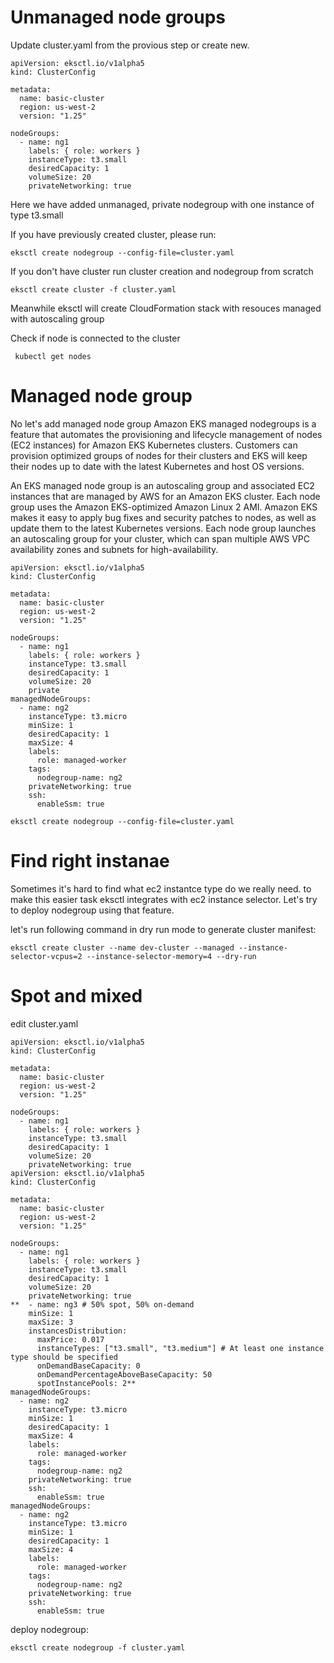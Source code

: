 # Unmanaged node groups
Update cluster.yaml from the provious step or create new.

```
apiVersion: eksctl.io/v1alpha5
kind: ClusterConfig

metadata:
  name: basic-cluster
  region: us-west-2
  version: "1.25"

nodeGroups:
  - name: ng1
    labels: { role: workers }
    instanceType: t3.small
    desiredCapacity: 1
    volumeSize: 20
    privateNetworking: true
```

Here we have added unmanaged, private nodegroup with one instance of type t3.small

If you have previously created cluster, please run:
```
eksctl create nodegroup --config-file=cluster.yaml
```

If you don't have cluster run cluster creation and nodegroup from scratch
```
eksctl create cluster -f cluster.yaml
```

Meanwhile eksctl will create CloudFormation stack with resouces managed with autoscaling group

Check if node is connected to the cluster
```
 kubectl get nodes
```


# Managed node group
No let's add managed node group
Amazon EKS managed nodegroups is a feature that automates the provisioning and lifecycle management of nodes (EC2 instances) for Amazon EKS Kubernetes clusters. Customers can provision optimized groups of nodes for their clusters and EKS will keep their nodes up to date with the latest Kubernetes and host OS versions. 

An EKS managed node group is an autoscaling group and associated EC2 instances that are managed by AWS for an Amazon EKS cluster. Each node group uses the Amazon EKS-optimized Amazon Linux 2 AMI. Amazon EKS makes it easy to apply bug fixes and security patches to nodes, as well as update them to the latest Kubernetes versions. Each node group launches an autoscaling group for your cluster, which can span multiple AWS VPC availability zones and subnets for high-availability.
```
apiVersion: eksctl.io/v1alpha5
kind: ClusterConfig

metadata:
  name: basic-cluster
  region: us-west-2
  version: "1.25"

nodeGroups:
  - name: ng1
    labels: { role: workers }
    instanceType: t3.small
    desiredCapacity: 1
    volumeSize: 20
    private
managedNodeGroups:
  - name: ng2
    instanceType: t3.micro
    minSize: 1
    desiredCapacity: 1
    maxSize: 4
    labels:
      role: managed-worker
    tags:
      nodegroup-name: ng2
    privateNetworking: true
    ssh: 
      enableSsm: true
```


```
eksctl create nodegroup --config-file=cluster.yaml
```


# Find right instanae
Sometimes it's hard to find what ec2 instantce type do we really need. to make this easier task eksctl integrates with ec2 instance selector. Let's try to deploy nodegroup using that feature.

let's run following command in dry run mode to generate cluster manifest:
```
eksctl create cluster --name dev-cluster --managed --instance-selector-vcpus=2 --instance-selector-memory=4 --dry-run
```


# Spot and mixed

edit cluster.yaml

```
apiVersion: eksctl.io/v1alpha5
kind: ClusterConfig

metadata:
  name: basic-cluster
  region: us-west-2
  version: "1.25"

nodeGroups:
  - name: ng1
    labels: { role: workers }
    instanceType: t3.small
    desiredCapacity: 1
    volumeSize: 20
    privateNetworking: true
apiVersion: eksctl.io/v1alpha5
kind: ClusterConfig

metadata:
  name: basic-cluster
  region: us-west-2
  version: "1.25"

nodeGroups:
  - name: ng1
    labels: { role: workers }
    instanceType: t3.small
    desiredCapacity: 1
    volumeSize: 20
    privateNetworking: true
**  - name: ng3 # 50% spot, 50% on-demand
    minSize: 1
    maxSize: 3
    instancesDistribution:
      maxPrice: 0.017
      instanceTypes: ["t3.small", "t3.medium"] # At least one instance type should be specified
      onDemandBaseCapacity: 0
      onDemandPercentageAboveBaseCapacity: 50
      spotInstancePools: 2**
managedNodeGroups:
  - name: ng2
    instanceType: t3.micro
    minSize: 1
    desiredCapacity: 1
    maxSize: 4
    labels:
      role: managed-worker
    tags:
      nodegroup-name: ng2
    privateNetworking: true
    ssh: 
      enableSsm: true
managedNodeGroups:
  - name: ng2
    instanceType: t3.micro
    minSize: 1
    desiredCapacity: 1
    maxSize: 4
    labels:
      role: managed-worker
    tags:
      nodegroup-name: ng2
    privateNetworking: true
    ssh: 
      enableSsm: true
```

deploy nodegroup:
```
eksctl create nodegroup -f cluster.yaml
```


